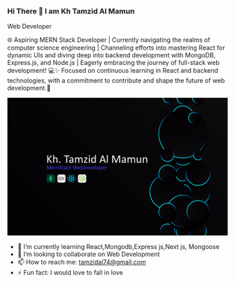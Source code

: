 ### Hi There 👋 I am Kh Tamzid Al Mamun
Web Developer 

🌐 Aspiring MERN Stack Developer | Currently navigating the realms of computer science engineering | Channeling efforts into mastering React for dynamic UIs and diving deep into backend development with MongoDB, Express.js, and Node.js | Eagerly embracing the journey of full-stack web development! 💻✨ Focused on continuous learning in React and backend technologies, with a commitment to contribute and shape the future of web development.🚀

<img src="https://raw.githubusercontent.com/tamzid74/tamzid74/main/32993445_774418072505-%5BConverted%5D.jpg" />


- 🌱 I’m currently learning React,Mongodb,Express js,Next js, Mongoose
- 👯 I’m looking to collaborate on Web Development
- 📫 How to reach me: tamzidal74@gmail.com
- ⚡ Fun fact: I would love to fall in love 

